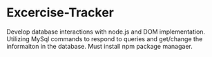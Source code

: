 # Excercise-Tracker
Develop database interactions with node.js and DOM implementation. Utilizing MySql commands to respond to queries and get/change the informaiton in the database. Must install npm package managaer.
